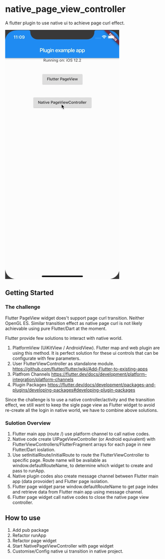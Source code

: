 # native_page_view_controller

A flutter plugin to use native ui to achieve page curl effect.

![ScreenShot](Flutter-native-page-curl.gif)

## Getting Started

### The challenge

Flutter PageView widget does't support page curl transition. Neither OpenGL ES. Similar transition effect as native page curl is not likely achievable using pure Flutter/Dart at the moment.

Flutter provide few solutions to interact with native world.

1. PlatformView (UiKitView / AndroidView). Flutter map and web plugin are using this method. It is perfect solution for these ui controls that can be configurate with few parameters.
2. User FlutterViewController as standalone module.
https://github.com/flutter/flutter/wiki/Add-Flutter-to-existing-apps
3. Platfrom Channels
https://flutter.dev/docs/development/platform-integration/platform-channels
4. Plugin Packages
https://flutter.dev/docs/development/packages-and-plugins/developing-packages#developing-plugin-packages

Since the challenge is to use a native controller/activity and the transition effect, we still want to keep the sigle page view as Flutter widget to avoid re-create all the login in native world, we have to combine above solutions. 

### Sulotion Overview

1. Flutter main app (route /) use platform channel to call native codes. 
2. Native code create UIPageViewController (or Android  equivalent) with FlutterViewControllers/FlutterFragment arrays for each page in new Flutter/Dart ioslation.
3. Use setInitialRoute/initialRoute to route the FlutterViewController to specific page. Route name will be available as window.defaultRouteName, to determine which widget to create and pass to runApp.
4. Native plugin codes also create message channel between Flutter main app (data provoider) and Flutter page isolation. 
5. Flutter page widget parse window.defaultRouteName to get page index and retrieve data from Flutter main app using message channel.
6. Flutter page widget call native codes to close the native page view controller.

## How to use

1. Add pub package
2. Refactor runApp
3. Refactor page widget
4. Start NativePageViewController with page widget
5. Customise/Config native ui transition in native project.
